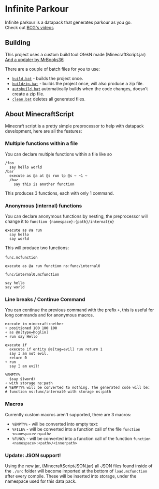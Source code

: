 # Infinite Parkour
Infinite parkour is a datapack that generates parkour as you go.<br>
Check out [BCG's videos](https://www.youtube.com/playlist?list=PLSZguD4jJp5oo_iQR-9B0YJo7vNYdANNP
)

## Building
This project uses a custom build tool OfekN made (MinecraftScript.jar)<br> [And a updater by MrBooks36](https://github.com/MrBooks36/Infinite-Parkour-datapack-updater
)

There are a couple of batch files for you to use:
- [`build.bat`](./build.bat) - builds the project once.
- [`buildzip.bat`](./buildzip.bat) - builds the project once, will also produce a zip file.
- [`autobuild.bat`](./autobuild.bat) automatically builds when the code changes, doesn't create a zip file.
- [`clean.bat`](./clean.bat) deletes all generated files.
## About MinecraftScript
Minecraft script is a pretty simple preprocessor to help with datapack development, here are all the features:
### Multiple functions within a file
You can declare multiple functions within a file like so
```
/foo
  say hello world
/bar
  execute as @a at @s run tp @s ~ ~1 ~
  /baz
    say this is another function
```
This produces 3 functions, each with only 1 command.
### Anonymous (internal) functions
You can declare anonymous functions by nesting, the preprocessor will change it to `function {namespace}:{path}/internal{n}`
```
execute as @a run
  say hello
  say world
```
This will produce two functions:<br><br>
`func.mcfunction`
```
execute as @a run function ns:func/internal0
```
`func/internal0.mcfunction`
```
say hello
say world
```
### Line breaks / Continue Command
You can continue the previous command with the prefix `+`, this is useful for long commands and for anonymous macros.
```
execute in minecraft:nether
+ positioned 100 100 100
+ as @n[type=hoglin]
+ run say Hello

execute if
  execute if entity @s[tag=evil] run return 1
  say I am not evil.
  return 0
+ run
  say I am evil!

%EMPTY%
  $say $(word)
+ with storage ns:path
# %EMPTY% will be converted to nothing. The generated code will be:
# function ns:func/internal0 with storage ns:path
```
### Macros
Currently custom macros aren't supported, there are 3 macros:
 - `%EMPTY%` - will be converted into empty text: ` `
 - `%FILE%` - will be converted into a function call of the file `function <namespace>:<path>`
 - `%FUNC%` - will be converted into a function call of the function `function <namespace>:<path>/<innerpath>`
### Update: JSON support!
Using the new jar, (MinecraftScriptJSON.jar) all JSON files found inside of the `./src` folder will become imported at the bottom of `load.mcfunction` after every compile.
These will be inserted into storage, under the namespace used for this data pack.
